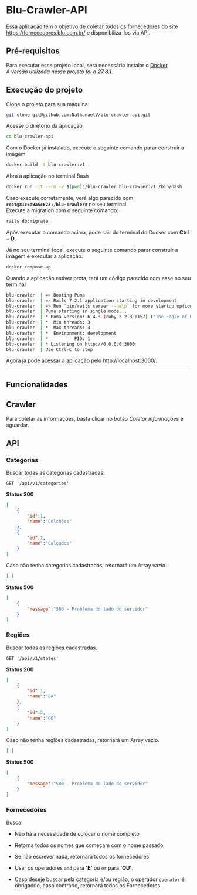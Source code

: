 
# Blu-Crawler-API
Essa aplicação tem o objetivo de coletar todos os fornecedores do site https://fornecedores.blu.com.br/ e disponibilizá-los via API.

## Pré-requisitos
Para executar esse projeto local, será necessário instalar o [Docker](https://docs.docker.com/engine/install/).<br>
    *A versão utilizada nesse projeto foi a **27.3.1**.*

## Execução do projeto

Clone o projeto para sua máquina

```bash
git clone git@github.com:NathanaelV/blu-crawler-api.git
```

Acesse o diretório da aplicação

```bash
cd blu-crawler-api
```

Com o Docker já instalado, execute o seguinte comando parar construir a imagem

```bash
docker build -t blu-crawler:v1 .
```

Abra a aplicação no terminal Bash

```bash
docker run -it --rm -v $(pwd):/blu-crawler blu-crawler:v1 /bin/bash
```

Caso execute corretamente, verá algo parecido com **`root@81c6a9a5c623:/blu-crawler#`** no seu terminal.<br>
Execute a migration com o seguinte comando:

```bash
rails db:migrate
```

Após executar o comando acima, pode sair do terminal do Docker com **Ctrl + D**. 

Já no seu terminal local, execute o seguinte comando parar construir a imagem e executar a aplicação.

```bash
docker compose up
```

Quando a aplicação estiver prota, terá um código parecido com esse no seu terminal

```bash
blu-crawler  | => Booting Puma
blu-crawler  | => Rails 7.2.1 application starting in development 
blu-crawler  | => Run `bin/rails server --help` for more startup options
blu-crawler  | Puma starting in single mode...
blu-crawler  | * Puma version: 6.4.3 (ruby 3.2.3-p157) ("The Eagle of Durango")
blu-crawler  | *  Min threads: 3
blu-crawler  | *  Max threads: 3
blu-crawler  | *  Environment: development
blu-crawler  | *          PID: 1
blu-crawler  | * Listening on http://0.0.0.0:3000
blu-crawler  | Use Ctrl-C to stop
```
Agora já pode acessar a aplicação pelo http://localhost:3000/.

---


## Funcionalidades

## Crawler

Para coletar as informações, basta clicar no botão *Coletar informações* e aguardar.

## API

### Categorias

Buscar todas as categorias cadastradas:

```
GET '/api/v1/categories'
```

**Status 200**

```json
[
    {
        "id":1,
        "name":"Colchões"
    },
    {
        "id":2,
        "name":"Calçados"
    }
]
```

Caso não tenha categorias cadastradas, retornará um Array vazio.

```json
[ ]
```

**Status 500**

```json
[
    {
        "message":"500 - Problema do lado do servidor"
    }
]
```

### Regiões

Buscar todas as regiões cadastradas.

```
GET '/api/v1/states'
```

**Status 200**

```json
[
    {
        "id":1,
        "name":"BA"
    },
    {
        "id":2,
        "name":"GO"
    }
]
```

Caso não tenha regiões cadastradas, retornará um Array vazio.

```json
[ ]
```

**Status 500**

```json
[
    {
        "message":"500 - Problema do lado do servidor"
    }
]
```

### Fornecedores


Busca
- Não há a necessidade de colocar o nome completo
- Retorna todos os nomes que começam com o nome passado
- Se não escrever nada, retornará todos os fornecedores.

- Usar os operadores `and` para **'E'** ou `or` para **'OU'**.
- Caso deseje buscar pela categoria e/ou região, o operador `operator` é obrigaório, caso contrário, retornará todos os Fornecedores.